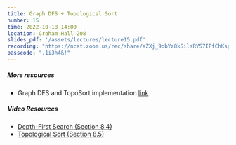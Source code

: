 ```yaml
---
title: Graph DFS + Topological Sort
number: 15
time: 2022-10-18 14:00
location: Graham Hall 208
slides_pdf: '/assets/lectures/lecture15.pdf'
recording: "https://ncat.zoom.us/rec/share/aZXj_9obYz8kSilsRY57IFfChKspxbVr8yC3flYAF4Y5JnE0thPMvvvPQ7roB_8U.2YyTPtmBDFi1kLbv"
passcode: ".1i3h4&!"
---
```


##### More resources
- Graph DFS and TopoSort implementation [link](https://replit.com/@cflucas/Lecture-15-Graph-DFS-Topological-Sort#toposort.cpp)

##### Video Resources
- [Depth-First Search (Section 8.4)](https://www.youtube.com/watch?v=_9_VUNrWGUs&list=PLEGCF-WLh2RJ5W-pt-KE9GUArTDzVwL1P&index=7)
- [Topological Sort (Section 8.5)](https://www.youtube.com/watch?v=ozso3xxkVGU&list=PLEGCF-WLh2RJ5W-pt-KE9GUArTDzVwL1P&index=8)


